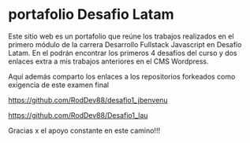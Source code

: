 # portafolio Desafio Latam 
Este sitio web es un portafolio que reúne los trabajos realizados en el primero módulo de la carrera
Desarrollo Fullstack Javascript en Desafío Latam.
En el podrán encontrar los primeros 4 desafíos del curso y dos enlaces extra a mis trabajos anteriores en el CMS Wordpress.

Aquí además comparto los enlaces a los repositorios forkeados como exigencia de este examen final

https://github.com/RodDev88/desafio1_jbenvenu

https://github.com/RodDev88/Desafio1_lau

Gracias x el apoyo constante en este camino!!!